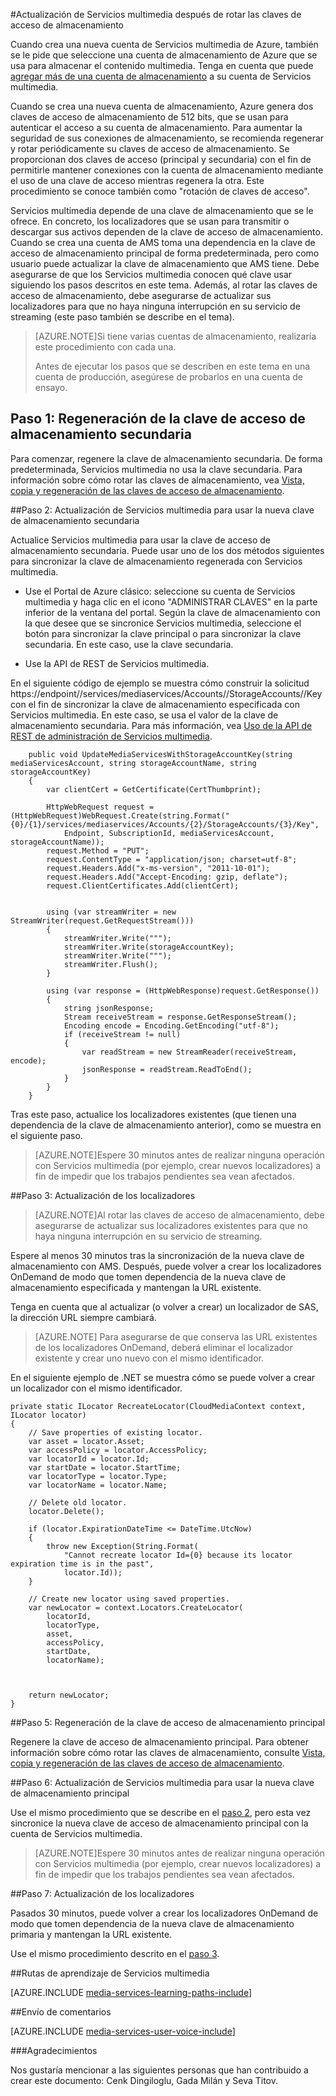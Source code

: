 <properties 
	pageTitle="Actualización de Servicios multimedia después de rotar las claves de acceso" 
	description="En este artículo se proporcionan instrucciones sobre cómo actualizar Servicios multimedia tras rotar las claves de acceso de almacenamiento." 
	services="media-services" 
	documentationCenter="" 
	authors="Juliako,milangada,cenkdin" 
	manager="dwrede" 
	editor=""/>

<tags 
	ms.service="media-services" 
	ms.workload="media" 
	ms.tgt_pltfrm="na" 
	ms.devlang="na" 
	ms.topic="article" 
 	ms.date="02/03/2016"  
	ms.author="juliako"/>

#Actualización de Servicios multimedia después de rotar las claves de acceso de almacenamiento

Cuando crea una nueva cuenta de Servicios multimedia de Azure, también se le pide que seleccione una cuenta de almacenamiento de Azure que se usa para almacenar el contenido multimedia. Tenga en cuenta que puede [agregar más de una cuenta de almacenamiento](meda-services-managing-multiple-storage-accounts.md) a su cuenta de Servicios multimedia.

Cuando se crea una nueva cuenta de almacenamiento, Azure genera dos claves de acceso de almacenamiento de 512 bits, que se usan para autenticar el acceso a su cuenta de almacenamiento. Para aumentar la seguridad de sus conexiones de almacenamiento, se recomienda regenerar y rotar periódicamente su claves de acceso de almacenamiento. Se proporcionan dos claves de acceso (principal y secundaria) con el fin de permitirle mantener conexiones con la cuenta de almacenamiento mediante el uso de una clave de acceso mientras regenera la otra. Este procedimiento se conoce también como "rotación de claves de acceso".

Servicios multimedia depende de una clave de almacenamiento que se le ofrece. En concreto, los localizadores que se usan para transmitir o descargar sus activos dependen de la clave de acceso de almacenamiento. Cuando se crea una cuenta de AMS toma una dependencia en la clave de acceso de almacenamiento principal de forma predeterminada, pero como usuario puede actualizar la clave de almacenamiento que AMS tiene. Debe asegurarse de que los Servicios multimedia conocen qué clave usar siguiendo los pasos descritos en este tema. Además, al rotar las claves de acceso de almacenamiento, debe asegurarse de actualizar sus localizadores para que no haya ninguna interrupción en su servicio de streaming (este paso también se describe en el tema).

>[AZURE.NOTE]Si tiene varias cuentas de almacenamiento, realizaría este procedimiento con cada una.
>
>Antes de ejecutar los pasos que se describen en este tema en una cuenta de producción, asegúrese de probarlos en una cuenta de ensayo.


## Paso 1: Regeneración de la clave de acceso de almacenamiento secundaria

Para comenzar, regenere la clave de almacenamiento secundaria. De forma predeterminada, Servicios multimedia no usa la clave secundaria. Para información sobre cómo rotar las claves de almacenamiento, vea [Vista, copia y regeneración de las claves de acceso de almacenamiento](../storage-create-storage-account.md#view-copy-and-regenerate-storage-access-keys).
  
##<a id="step2"></a>Paso 2: Actualización de Servicios multimedia para usar la nueva clave de almacenamiento secundaria

Actualice Servicios multimedia para usar la clave de acceso de almacenamiento secundaria. Puede usar uno de los dos métodos siguientes para sincronizar la clave de almacenamiento regenerada con Servicios multimedia.

- Use el Portal de Azure clásico: seleccione su cuenta de Servicios multimedia y haga clic en el icono "ADMINISTRAR CLAVES" en la parte inferior de la ventana del portal. Según la clave de almacenamiento con la que desee que se sincronice Servicios multimedia, seleccione el botón para sincronizar la clave principal o para sincronizar la clave secundaria. En este caso, use la clave secundaria.

- Use la API de REST de Servicios multimedia.

En el siguiente código de ejemplo se muestra cómo construir la solicitud https://endpoint/<subscriptionId>/services/mediaservices/Accounts/<accountName>/StorageAccounts/<storageAccountName>/Key con el fin de sincronizar la clave de almacenamiento especificada con Servicios multimedia. En este caso, se usa el valor de la clave de almacenamiento secundaria. Para más información, vea [Uso de la API de REST de administración de Servicios multimedia](http://msdn.microsoft.com/library/azure/dn167656.aspx).
 
		public void UpdateMediaServicesWithStorageAccountKey(string mediaServicesAccount, string storageAccountName, string storageAccountKey)
		{
		    var clientCert = GetCertificate(CertThumbprint);
		
		    HttpWebRequest request = (HttpWebRequest)WebRequest.Create(string.Format("{0}/{1}/services/mediaservices/Accounts/{2}/StorageAccounts/{3}/Key",
		        Endpoint, SubscriptionId, mediaServicesAccount, storageAccountName));
		    request.Method = "PUT";
		    request.ContentType = "application/json; charset=utf-8";
		    request.Headers.Add("x-ms-version", "2011-10-01");
		    request.Headers.Add("Accept-Encoding: gzip, deflate");
		    request.ClientCertificates.Add(clientCert);
		
		
		    using (var streamWriter = new StreamWriter(request.GetRequestStream()))
		    {
		        streamWriter.Write(""");
		        streamWriter.Write(storageAccountKey);
		        streamWriter.Write(""");
		        streamWriter.Flush();
		    }
		
		    using (var response = (HttpWebResponse)request.GetResponse())
		    {
		        string jsonResponse;
		        Stream receiveStream = response.GetResponseStream();
		        Encoding encode = Encoding.GetEncoding("utf-8");
		        if (receiveStream != null)
		        {
		            var readStream = new StreamReader(receiveStream, encode);
		            jsonResponse = readStream.ReadToEnd();
		        }
		    }
		}

Tras este paso, actualice los localizadores existentes (que tienen una dependencia de la clave de almacenamiento anterior), como se muestra en el siguiente paso.

>[AZURE.NOTE]Espere 30 minutos antes de realizar ninguna operación con Servicios multimedia (por ejemplo, crear nuevos localizadores) a fin de impedir que los trabajos pendientes sea vean afectados.

##Paso 3: Actualización de los localizadores 

>[AZURE.NOTE]Al rotar las claves de acceso de almacenamiento, debe asegurarse de actualizar sus localizadores existentes para que no haya ninguna interrupción en su servicio de streaming.

Espere al menos 30 minutos tras la sincronización de la nueva clave de almacenamiento con AMS. Después, puede volver a crear los localizadores OnDemand de modo que tomen dependencia de la nueva clave de almacenamiento especificada y mantengan la URL existente.

Tenga en cuenta que al actualizar (o volver a crear) un localizador de SAS, la dirección URL siempre cambiará.

>[AZURE.NOTE] Para asegurarse de que conserva las URL existentes de los localizadores OnDemand, deberá eliminar el localizador existente y crear uno nuevo con el mismo identificador.
 
En el siguiente ejemplo de .NET se muestra cómo se puede volver a crear un localizador con el mismo identificador.
	
	private static ILocator RecreateLocator(CloudMediaContext context, ILocator locator)
	{
	    // Save properties of existing locator.
	    var asset = locator.Asset;
	    var accessPolicy = locator.AccessPolicy;
	    var locatorId = locator.Id;
	    var startDate = locator.StartTime;
	    var locatorType = locator.Type;
	    var locatorName = locator.Name;
	
	    // Delete old locator.
	    locator.Delete();
	
	    if (locator.ExpirationDateTime <= DateTime.UtcNow)
	    {
	        throw new Exception(String.Format(
	            "Cannot recreate locator Id={0} because its locator expiration time is in the past",
	            locator.Id));
	    }
	
	    // Create new locator using saved properties.
	    var newLocator = context.Locators.CreateLocator(
	        locatorId,
	        locatorType,
	        asset,
	        accessPolicy,
	        startDate,
	        locatorName);
	
	
	
	    return newLocator;
	}


##Paso 5: Regeneración de la clave de acceso de almacenamiento principal

Regenere la clave de acceso de almacenamiento principal. Para obtener información sobre cómo rotar las claves de almacenamiento, consulte [Vista, copia y regeneración de las claves de acceso de almacenamiento](../storage-create-storage-account.md#view-copy-and-regenerate-storage-access-keys).

##Paso 6: Actualización de Servicios multimedia para usar la nueva clave de almacenamiento principal
	
Use el mismo procedimiento que se describe en el [paso 2](media-services-roll-storage-access-keys.md#step2), pero esta vez sincronice la nueva clave de acceso de almacenamiento principal con la cuenta de Servicios multimedia.

>[AZURE.NOTE]Espere 30 minutos antes de realizar ninguna operación con Servicios multimedia (por ejemplo, crear nuevos localizadores) a fin de impedir que los trabajos pendientes sea vean afectados.

##Paso 7: Actualización de los localizadores  

Pasados 30 minutos, puede volver a crear los localizadores OnDemand de modo que tomen dependencia de la nueva clave de almacenamiento primaria y mantengan la URL existente.

Use el mismo procedimiento descrito en el [paso 3](media-services-roll-storage-access-keys.md#step-3-update-locators).


##Rutas de aprendizaje de Servicios multimedia

[AZURE.INCLUDE [media-services-learning-paths-include](../../includes/media-services-learning-paths-include.md)]

##Envío de comentarios

[AZURE.INCLUDE [media-services-user-voice-include](../../includes/media-services-user-voice-include.md)]



###Agradecimientos 

Nos gustaría mencionar a las siguientes personas que han contribuido a crear este documento: Cenk Dingiloglu, Gada Milán y Seva Titov.

<!---HONumber=AcomDC_0211_2016-->